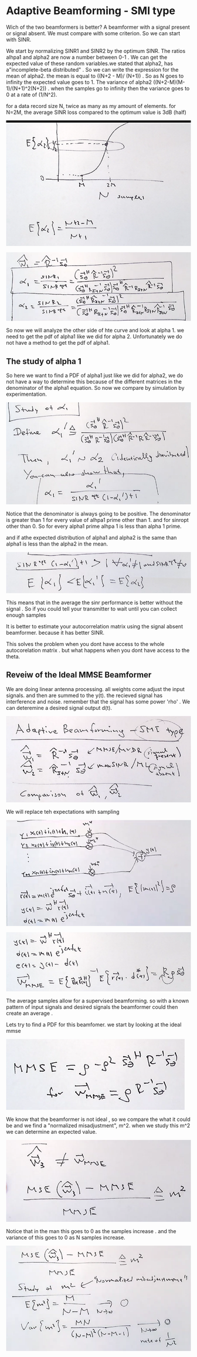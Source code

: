 # Adaptive Beamforming - SMI type

Wich of the two beamformers is better? A beamformer with a signal present or signal absent.  We must compare with some criterion. So we can start with SINR. 

We start by normalizing SINR1 and SINR2 by the optimum SINR. The ratios alhpa1 and alpha2 are now a number between 0-1 . We can get the expected value of these random variables.we stated that alpha2, has a"incomplete-beta distributed" . So we can write the expression for the mean of alpha2. the mean is equal to ((N+2 - M)/ (N+1)) . So as N goes to infinity the expected value goes to 1. The variance of alpha2 ((N+2-M)(M-1)/(N+1)^2(N+2)) . when the samples go to infinity then the variance goes to 0 at a rate of (1/N^2). 

for a data record size N, twice as many as my amount of elements. for N=2M, the average SINR loss compared to the optimum value is 3dB (half)


![img1](lecture_2_7_2018_img/lec01.PNG "img1")

![img1](lecture_2_7_2018_img/lec02.PNG "img1")

So now we will analyze the other side of hte curve and look at alpha 1. we need to get the pdf of alpha1 like we did for alpha 2. Unfortunately we do not have a method to get the pdf of alpha1. 

## The study of alpha 1

So here we want to find a PDF of alpha1 just like we did for alpha2, we do not have a way to determine this because of the different matrices in the denominator of the alpha1 equation. So now we compare by simulation by experimentation.

![img1](lecture_2_7_2018_img/lec03.PNG "img1")

Notice that the denominator is always going to be positive. The denominator is greater than 1 for every value of alhpa1 prime other than 1. and for sinropt other than 0. So for every alpha1 prime alhpa 1 is less than alpha 1 prime. 

and if athe expected distribution of alpha1 and alpha2 is the same than alpha1 is less than the alpha2 in the mean. 

![img1](lecture_2_7_2018_img/lec04.PNG "img1")

This means that in the average the sinr performance is better without the signal . So if you could tell your transmitter to wait until you can collect enough samples 

It is better to estimate your autocorrelation matrix using the signal absent beamformer. because it has better SINR.

This solves the problem when you dont have access to the whole autocorelation matrix . but what happens when you dont have access to the theta. 

## Reveiw of the Ideal MMSE Beamformer

We are doing linear antenna processing. all weights come adjust the input signals. and then are summed to the y(t). the recieved signal has interference and noise. remember that the signal has some power 'rho' . We can deteremine a desired signal output d(t).

![img1](lecture_2_7_2018_img/lec05.PNG "img1")

We will replace teh expectations with sampling 

![img1](lecture_2_7_2018_img/lec06.PNG "img1")

![img1](lecture_2_7_2018_img/lec07.PNG "img1")

The average samples allow for a supervised beamforming. so with a known pattern of input signals and desired signals the beamformer could then create an average .

Lets try to find a PDF for this beamfomer. we start by looking at the ideal mmse

![img1](lecture_2_7_2018_img/lec08.PNG "img1")

We know that the beamformer is not ideal , so we compare the what it could be and we find a "normalized misadjustment", m^2. when we study this m^2 we can determine an expected value. 

![img1](lecture_2_7_2018_img/lec09.PNG "img1")


Notice that in the man this goes to 0 as the samples increase . and the variance of this goes to 0 as N samples increase. 


![img1](lecture_2_7_2018_img/lec10.PNG "img1")



